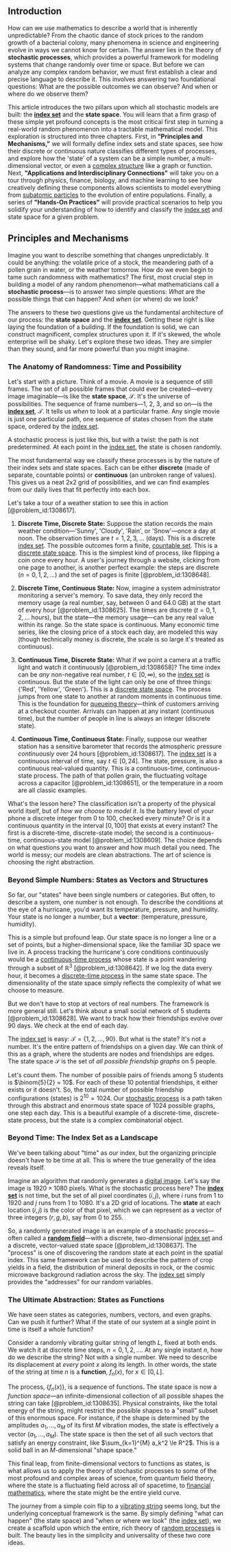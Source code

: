 ## Introduction
How can we use mathematics to describe a world that is inherently unpredictable? From the chaotic dance of stock prices to the random growth of a bacterial colony, many phenomena in science and engineering evolve in ways we cannot know for certain. The answer lies in the theory of **stochastic processes**, which provides a powerful framework for modeling systems that change randomly over time or space. But before we can analyze any complex random behavior, we must first establish a clear and precise language to describe it. This involves answering two foundational questions: What are the possible outcomes we can observe? And when or where do we observe them?

This article introduces the two pillars upon which all stochastic models are built: the **[index set](@article_id:267995)** and the **state space**. You will learn that a firm grasp of these simple yet profound concepts is the most critical first step in turning a real-world random phenomenon into a tractable mathematical model. This exploration is structured into three chapters. First, in **"Principles and Mechanisms,"** we will formally define index sets and state spaces, see how their discrete or continuous nature classifies different types of processes, and explore how the 'state' of a system can be a simple number, a multi-dimensional vector, or even a [complex structure](@article_id:268634) like a graph or function. Next, **"Applications and Interdisciplinary Connections"** will take you on a tour through physics, finance, biology, and machine learning to see how creatively defining these components allows scientists to model everything from [subatomic particles](@article_id:141998) to the evolution of entire populations. Finally, a series of **"Hands-On Practices"** will provide practical scenarios to help you solidify your understanding of how to identify and classify the [index set](@article_id:267995) and state space for a given problem.

## Principles and Mechanisms

Imagine you want to describe something that changes unpredictably. It could be anything: the volatile price of a stock, the meandering path of a pollen grain in water, or the weather tomorrow. How do we even begin to tame such randomness with mathematics? The first, most crucial step in building a model of any random phenomenon—what mathematicians call a **stochastic process**—is to answer two simple questions: *What* are the possible things that can happen? And *when* (or where) do we look?

The answers to these two questions give us the fundamental architecture of our process: the **state space** and the **[index set](@article_id:267995)**. Getting these right is like laying the foundation of a building. If the foundation is solid, we can construct magnificent, complex structures upon it. If it's skewed, the whole enterprise will be shaky. Let's explore these two ideas. They are simpler than they sound, and far more powerful than you might imagine.

### The Anatomy of Randomness: Time and Possibility

Let's start with a picture. Think of a movie. A movie is a sequence of still frames. The set of all possible frames that could ever be created—every image imaginable—is like the **state space**, $\mathcal{S}$. It's the universe of possibilities. The sequence of frame numbers—1, 2, 3, and so on—is the **[index set](@article_id:267995)**, $\mathcal{T}$. It tells us *when* to look at a particular frame. Any single movie is just one particular path, one sequence of states chosen from the state space, ordered by the [index set](@article_id:267995).

A stochastic process is just like this, but with a twist: the path is not predetermined. At each point in the [index set](@article_id:267995), the state is chosen randomly.

The most fundamental way we classify these processes is by the nature of their index sets and state spaces. Each can be either **discrete** (made of separate, countable points) or **continuous** (an unbroken range of values). This gives us a neat 2x2 grid of possibilities, and we can find examples from our daily lives that fit perfectly into each box.

Let's take a tour of a weather station to see this in action [@problem_id:1308617].

1.  **Discrete Time, Discrete State:** Suppose the station records the main weather condition—'Sunny', 'Cloudy', 'Rain', or 'Snow'—once a day at noon. The observation times are $t = 1, 2, 3, \dots$ (days). This is a discrete [index set](@article_id:267995). The possible outcomes form a finite, [countable set](@article_id:139724). This is a [discrete state space](@article_id:146178). This is the simplest kind of process, like flipping a coin once every hour. A user's journey through a website, clicking from one page to another, is another perfect example: the steps are discrete ($n=0, 1, 2, \dots$) and the set of pages is finite [@problem_id:1308648].

2.  **Discrete Time, Continuous State:** Now, imagine a system administrator monitoring a server's memory. To save data, they only record the memory usage (a real number, say, between $0$ and $64.0$ GB) at the start of every hour [@problem_id:1308625]. The times are discrete ($t=0, 1, 2, \dots$ hours), but the state—the memory usage—can be any real value within its range. So the state space is continuous. Many economic time series, like the closing price of a stock each day, are modeled this way (though technically money is discrete, the scale is so large it's treated as continuous).

3.  **Continuous Time, Discrete State:** What if we point a camera at a traffic light and watch it continuously [@problem_id:1308658]? The time index can be *any* non-negative real number, $t \in [0, \infty)$, so the [index set](@article_id:267995) is continuous. But the state of the light can only be one of three things: {'Red', 'Yellow', 'Green'}. This is a [discrete state space](@article_id:146178). The process jumps from one state to another at random moments in continuous time. This is the foundation for [queueing theory](@article_id:273287)—think of customers arriving at a checkout counter. Arrivals can happen at any instant (continuous time), but the number of people in line is always an integer (discrete state).

4.  **Continuous Time, Continuous State:** Finally, suppose our weather station has a sensitive barometer that records the atmospheric pressure *continuously* over 24 hours [@problem_id:1308617]. The [index set](@article_id:267995) is a continuous interval of time, say $t \in [0, 24]$. The state, pressure, is also a continuous real-valued quantity. This is a continuous-time, continuous-state process. The path of that pollen grain, the fluctuating voltage across a capacitor [@problem_id:1308651], or the temperature in a room are all classic examples.

What's the lesson here? The classification isn't a property of the physical world itself, but of *how we choose to model it*. Is the battery level of your phone a discrete integer from $0$ to $100$, checked every minute? Or is it a continuous quantity in the interval $[0, 100]$ that exists at every instant? The first is a discrete-time, discrete-state model; the second is a continuous-time, continuous-state model [@problem_id:1308609]. The choice depends on what questions you want to answer and how much detail you need. The world is messy; our models are clean abstractions. The art of science is choosing the right abstraction.

### Beyond Simple Numbers: States as Vectors and Structures

So far, our "states" have been single numbers or categories. But often, to describe a system, one number is not enough. To describe the conditions at the eye of a hurricane, you'd want its temperature, pressure, and humidity. Your state is no longer a number, but a **vector**: $(\text{temperature}, \text{pressure}, \text{humidity})$.

This is a simple but profound leap. Our state space is no longer a line or a set of points, but a higher-dimensional space, like the familiar 3D space we live in. A process tracking the hurricane's core conditions continuously would be a [continuous-time process](@article_id:273943) whose state is a point wandering through a subset of $\mathbb{R}^3$ [@problem_id:1308642]. If we log the data every hour, it becomes a [discrete-time process](@article_id:261357) in the same state space. The dimensionality of the state space simply reflects the complexity of what we choose to measure.

But we don't have to stop at vectors of real numbers. The framework is more general still. Let's think about a small social network of 5 students [@problem_id:1308628]. We want to track how their friendships evolve over 90 days. We check at the end of each day.

The [index set](@article_id:267995) is easy: $\mathcal{T} = \{1, 2, \dots, 90\}$. But what is the state? It's not a number. It's the entire pattern of friendships on a given day. We can think of this as a graph, where the students are nodes and friendships are edges. The state space $\mathcal{S}$ is the set of *all possible friendship graphs* on 5 people.

Let's count them. The number of possible pairs of friends among 5 students is $\binom{5}{2} = 10$. For each of these 10 potential friendships, it either exists or it doesn't. So, the total number of possible friendship configurations (states) is $2^{10} = 1024$. Our [stochastic process](@article_id:159008) is a path taken through this abstract and enormous state space of 1024 possible graphs, one step each day. This is a beautiful example of a discrete-time, discrete-state process, but the state is a complex combinatorial object.

### Beyond Time: The Index Set as a Landscape

We've been talking about "time" as our index, but the organizing principle doesn't have to be time at all. This is where the true generality of the idea reveals itself.

Imagine an algorithm that randomly generates a [digital image](@article_id:274783). Let's say the image is $1920 \times 1080$ pixels. What is the stochastic process here? The **[index set](@article_id:267995)** is not time, but the set of all pixel coordinates $(i, j)$, where $i$ runs from $1$ to $1920$ and $j$ runs from $1$ to $1080$. It's a 2D grid of locations. The **state** at each location $(i, j)$ is the color of that pixel, which we can represent as a vector of three integers $(r, g, b)$, say from $0$ to $255$.

So, a randomly generated image is an example of a stochastic process—often called a **[random field](@article_id:268208)**—with a discrete, two-dimensional [index set](@article_id:267995) and a discrete, vector-valued state space [@problem_id:1308637]. The "process" is one of discovering the random state at each point in the spatial index. This same framework can be used to describe the pattern of crop yields in a field, the distribution of mineral deposits in rock, or the cosmic microwave background radiation across the sky. The [index set](@article_id:267995) simply provides the "addresses" for our random variables.

### The Ultimate Abstraction: States as Functions

We have seen states as categories, numbers, vectors, and even graphs. Can we push it further? What if the state of our system at a single point in time is itself a whole function?

Consider a randomly vibrating guitar string of length $L$, fixed at both ends. We watch it at discrete time steps, $n = 0, 1, 2, \dots$. At any single instant $n$, how do we describe the string? Not with a single number. We need to describe its displacement at *every* point $x$ along its length. In other words, the state of the string at time $n$ is a **function**, $f_n(x)$, for $x \in [0, L]$.

The process, $\{f_n(x)\}$, is a sequence of functions. The state space is now a *function space*—an infinite-dimensional collection of all possible shapes the string can take [@problem_id:1308635]. Physical constraints, like the total energy of the string, might restrict the possible shapes to a "small" subset of this enormous space. For instance, if the shape is determined by the amplitudes $a_1, \dots, a_M$ of its first $M$ vibration modes, the state is effectively a vector $(a_1, \dots, a_M)$. The state space is then the set of all such vectors that satisfy an energy constraint, like $\sum_{k=1}^{M} a_k^2 \le R^2$. This is a solid ball in an $M$-dimensional "shape space."

This final leap, from finite-dimensional vectors to functions as states, is what allows us to apply the theory of stochastic processes to some of the most profound and complex areas of science, from quantum field theory, where the state is a fluctuating field across all of spacetime, to [financial mathematics](@article_id:142792), where the state might be the entire yield curve.

The journey from a simple coin flip to a [vibrating string](@article_id:137962) seems long, but the underlying conceptual framework is the same. By simply defining "what can happen" (the state space) and "when or where we look" (the [index set](@article_id:267995)), we create a scaffold upon which the entire, rich theory of [random processes](@article_id:267993) is built. The beauty lies in the simplicity and universality of these two core ideas.